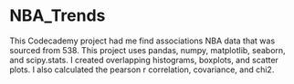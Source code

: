 # NBA_Trends
This Codecademy project had me find associations NBA data that was sourced from 538. This project uses pandas, numpy, matplotlib, seaborn, and scipy.stats. I created overlapping histograms, boxplots, and scatter plots. I also calculated the pearson r correlation, covariance, and chi2.
